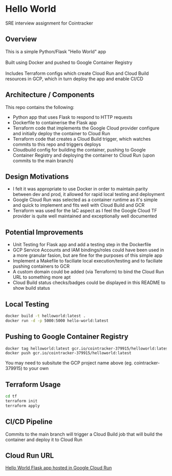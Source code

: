 # Hello World 

SRE interview assignment for Cointracker

## Overview

This is a simple Python/Flask "Hello World" app <br />
<br>
Built using Docker and pushed to Google Container Registry<br />
<br>
Includes Terraform configs which create Cloud Run and Cloud Build resources in GCP, which in turn deploy the app and enable CI/CD<br />

## Architecture / Components 

This repo contains the following:

* Python app that uses Flask to respond to HTTP requests 
* Dockerfile to containerise the Flask app
* Terraform code that implements the Google Cloud provider configure and initially deploy the container to Cloud Run 
* Terraform code that creates a Cloud Build trigger, which watches commits to this repo and triggers deploys 
* Cloudbuild config for building the container, pushing to Google Container Registry and deploying the container to Cloud Run (upon commits to the main branch)


## Design Motivations

* I felt it was appropriate to use Docker in order to maintain parity between dev and prod, it allowed for rapid local testing and deployment <br />
* Google Cloud Run was selected as a container runtime as it's simple and quick to implement and fits well with Cloud Build and GCR <br />
* Terraform was used for the IaC aspect as I feel the Google Cloud TF provider is quite well maintained and exceptionally well documented

## Potential Improvements
 
* Unit Testing for Flask app and add a testing step in the Dockerfile 
* GCP Service Accounts and IAM bindings/roles could have been used in a more granular fasion, but are fine for the purposes of this simple app
* Implement a Makefile to faciliate local execution/testing and to faciliate pushing containers to GCR
* A custom domain could be added (via Terraform) to bind the Cloud Run URL to something more apt
* Cloud Build status checks/badges could be displayed in this README to show build status

## Local Testing

```bash
docker build -t helloworld:latest . 
docker run -d -p 5000:5000 hello-world:latest
```

## Pushing to Google Container Registry

```bash
docker tag helloworld:latest gcr.io/cointracker-379915/helloworld:latest
docker push gcr.io/cointracker-379915/helloworld:latest
```

You may need to subsitute the GCP project name above (eg. cointracker-379915) to your own

## Terraform Usage

```bash
cd tf
terraform init
terraform apply
```


## CI/CD Pipeline

Commits to the main branch will trigger a Cloud Build job that will build the container and deploy it to Cloud Run


## Cloud Run URL
[Hello World Flask app hosted in Google Cloud Run](https://helloworld-h6kixuyrhq-uc.a.run.app)

